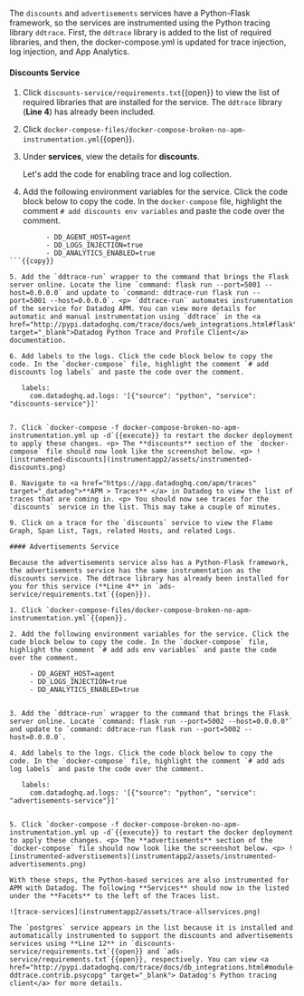 The `discounts` and `advertisements` services have a Python-Flask framework, so the services are instrumented using the Python tracing library `ddtrace`. First, the `ddtrace` library is added to the list of required libraries, and then, the docker-compose.yml is updated for trace injection, log injection, and App Analytics.

#### Discounts Service

1. Click `discounts-service/requirements.txt`{{open}} to view the list of required libraries that are installed for the service. The `ddtrace` library (**Line 4**) has already been included.

2. Click `docker-compose-files/docker-compose-broken-no-apm-instrumentation.yml`{{open}}. 

3. Under **services**, view the details for **discounts**. <p> Let's add the code for enabling trace and log collection.

4. Add the following environment variables for the service. Click the code block below to copy the code. In the `docker-compose` file, highlight the comment `# add discounts env variables` and paste the code over the comment. 
```
         - DD_AGENT_HOST=agent
         - DD_LOGS_INJECTION=true
         - DD_ANALYTICS_ENABLED=true
```{{copy}}

5. Add the `ddtrace-run` wrapper to the command that brings the Flask server online. Locate the line `command: flask run --port=5001 --host=0.0.0.0` and update to `command: ddtrace-run flask run --port=5001 --host=0.0.0.0`. <p> `ddtrace-run` automates instrumentation of the service for Datadog APM. You can view more details for automatic and manual instrumentation using `ddtrace` in the <a href="http://pypi.datadoghq.com/trace/docs/web_integrations.html#flask" target="_blank">Datadog Python Trace and Profile Client</a> documentation.

6. Add labels to the logs. Click the code block below to copy the code. In the `docker-compose` file, highlight the comment `# add discounts log labels` and paste the code over the comment. 
```
       labels:
         com.datadoghq.ad.logs: '[{"source": "python", "service": "discounts-service"}]'
```{{copy}}

7. Click `docker-compose -f docker-compose-broken-no-apm-instrumentation.yml up -d`{{execute}} to restart the docker deployment to apply these changes. <p> The **discounts** section of the `docker-compose` file should now look like the screenshot below. <p> ![instrumented-discounts](instrumentapp2/assets/instrumented-discounts.png)

8. Navigate to <a href="https://app.datadoghq.com/apm/traces" target="_datadog">**APM > Traces** </a> in Datadog to view the list of traces that are coming in. <p> You should now see traces for the `discounts` service in the list. This may take a couple of minutes.

9. Click on a trace for the `discounts` service to view the Flame Graph, Span List, Tags, related Hosts, and related Logs.

#### Advertisements Service

Because the advertisements service also has a Python-Flask framework, the advertisements service has the same instrumentation as the discounts service. The ddtrace library has already been installed for you for this service (**Line 4** in `ads-service/requirements.txt`{{open}}).

1. Click `docker-compose-files/docker-compose-broken-no-apm-instrumentation.yml`{{open}}. 

2. Add the following environment variables for the service. Click the code block below to copy the code. In the `docker-compose` file, highlight the comment `# add ads env variables` and paste the code over the comment. 
```
         - DD_AGENT_HOST=agent
         - DD_LOGS_INJECTION=true
         - DD_ANALYTICS_ENABLED=true
```{{copy}}

3. Add the `ddtrace-run` wrapper to the command that brings the Flask server online. Locate `command: flask run --port=5002 --host=0.0.0.0"` and update to `command: ddtrace-run flask run --port=5002 --host=0.0.0.0`.  

4. Add labels to the logs. Click the code block below to copy the code. In the `docker-compose` file, highlight the comment `# add ads log labels` and paste the code over the comment. 
```
       labels:
         com.datadoghq.ad.logs: '[{"source": "python", "service": "advertisements-service"}]'
```{{copy}}

5. Click `docker-compose -f docker-compose-broken-no-apm-instrumentation.yml up -d`{{execute}} to restart the docker deployment to apply these changes. <p> The **advertisements** section of the `docker-compose` file should now look like the screenshot below. <p> ![instrumented-adverstisements](instrumentapp2/assets/instrumented-advertisements.png)

With these steps, the Python-based services are also instrumented for APM with Datadog. The following **Services** should now in the listed under the **Facets** to the left of the Traces list.

![trace-services](instrumentapp2/assets/trace-allservices.png)

The `postgres` service appears in the list because it is installed and automatically instrumented to support the discounts and advertisements services using **Line 12** in `discounts-service/requirements.txt`{{open}} and `ads-service/requirements.txt`{{open}}, respectively. You can view <a href="http://pypi.datadoghq.com/trace/docs/db_integrations.html#module-ddtrace.contrib.psycopg" target="_blank"> Datadog's Python tracing client</a> for more details. 